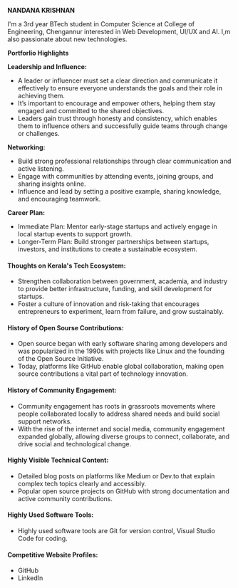 **NANDANA KRISHNAN**

I'm a 3rd year BTech student in Computer Science at College of Engineering, Chengannur interested in Web Development, UI/UX and AI. I,m also passionate about new technologies.




**Portforlio Highlights**

**Leadership and Influence:**

* A leader or influencer must set a clear direction and communicate it effectively to ensure everyone understands the goals and their role in achieving them.
* It’s important to encourage and empower others, helping them stay engaged and committed to the shared objectives.
* Leaders gain trust through honesty and consistency, which enables them to influence others and successfully guide teams through change or challenges.


**Networking:**

* Build strong professional relationships through clear communication and active listening.
* Engage with communities by attending events, joining groups, and sharing insights online.
* Influence and lead by setting a positive example, sharing knowledge, and encouraging teamwork.


**Career Plan:**

* Immediate Plan: Mentor early-stage startups and actively engage in local startup events to support growth.
* Longer-Term Plan: Build stronger partnerships between startups, investors, and institutions to create a sustainable ecosystem.


#### Thoughts on Kerala's Tech Ecosystem:

* Strengthen collaboration between government, academia, and industry to provide better infrastructure, funding, and skill development for startups.
* Foster a culture of innovation and risk-taking that encourages entrepreneurs to experiment, learn from failure, and grow sustainably.


#### History of Open Sourse Contributions:

* Open source began with early software sharing among developers and was popularized in the 1990s with projects like Linux and the founding of the Open Source Initiative.
* Today, platforms like GitHub enable global collaboration, making open source contributions a vital part of technology innovation.


#### History of Community Engagement:

* Community engagement has roots in grassroots movements where people collaborated locally to address shared needs and build social support networks.
* With the rise of the internet and social media, community engagement expanded globally, allowing diverse groups to connect, collaborate, and drive social and technological change.


#### Highly Visible Technical Content:

* Detailed blog posts on platforms like Medium or Dev.to that explain complex tech topics clearly and accessibly.
* Popular open source projects on GitHub with strong documentation and active community contributions.



#### Highly Used Software Tools:

* Highly used software tools are Git for version control, Visual Studio Code for coding.


#### Competitive Website Profiles:

* GitHub
* LinkedIn









